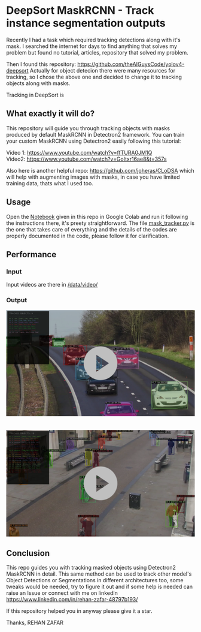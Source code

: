# DeepSort MaskRCNN - Track instance segmentation outputs

Recently I had a task which required tracking detections along with it's mask. I searched the internet for days to find anything that solves my problem but found no tutorial, articles, repository that solved my problem. <br/>

Then I found this repository: https://github.com/theAIGuysCode/yolov4-deepsort
Actually for object detecion there were many resources for tracking, so I chose the above one and decided to change it to tracking objects along with masks.

Tracking in DeepSort is 


## What exactly it will do?

This repository will guide you through tracking objects with masks produced by default MaskRCNN in Detectron2 framework.
You can train your custom MaskRCNN using Detectron2 easily following this tutorial:

Video 1: https://www.youtube.com/watch?v=ffTURA0JM1Q <br/>
Video2: https://www.youtube.com/watch?v=GoItxr16ae8&t=357s

Also here is another helpful repo: https://github.com/joheras/CLoDSA which will help with augmenting images with masks, in case you have limited training data, thats what I used too.


## Usage

Open the <a href="maskRCNN_tracking.ipynb">Notebook</a> given in this repo in Google Colab and run it following the instructions there, it's preety straightforward.
The file <a href="mask_tracker.py">mask_tracker.py</a> is the one that takes care of everything and the details of the codes are properly documented in the code, please follow it for clarification.


## Performance 

### Input
Input videos are there in <a href="/data/video/">/data/video/</a>


### Output
<a href="https://drive.google.com/file/d/1Gf8NUKqZJ2PN4hhAEPdQ-oQ2PPK8lN0v/view?usp=share_link"><img src="/cars.png" width=800></a>
<br/><br/><br/>
<a href="https://drive.google.com/file/d/1fP_wjmwxBWg1R6Ij7QHbaL4aHFvn83es/view?usp=share_link"><img src="/public.png" width=800></a>



## Conclusion

This repo guides you with tracking masked objects using Detectron2 MaskRCNN in detail. This same method can be used to track other model's Object Detections or Segmentations in different architectures too, some tweaks would be needed, try to figure it out and if some help is needed can raise an Issue or connect with me on linkedIn https://www.linkedin.com/in/rehan-zafar-48797b193/

If this repository helped you in anyway please give it a star.

Thanks,
REHAN ZAFAR
